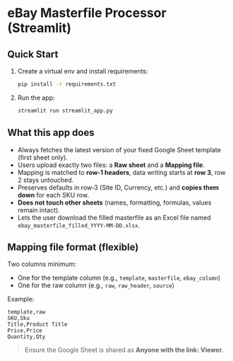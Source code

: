 # eBay Masterfile Processor (Streamlit)

## Quick Start
1. Create a virtual env and install requirements:
   ```bash
   pip install -r requirements.txt
   ```
2. Run the app:
   ```bash
   streamlit run streamlit_app.py
   ```

## What this app does
- Always fetches the latest version of your fixed Google Sheet template (first sheet only).
- Users upload exactly two files: a **Raw sheet** and a **Mapping file**.
- Mapping is matched to **row‑1 headers**, data writing starts at **row 3**, row 2 stays untouched.
- Preserves defaults in row‑3 (Site ID, Currency, etc.) and **copies them down** for each SKU row.
- **Does not touch other sheets** (names, formatting, formulas, values remain intact).
- Lets the user download the filled masterfile as an Excel file named `ebay_masterfile_filled_YYYY-MM-DD.xlsx`.

## Mapping file format (flexible)
Two columns minimum:
- One for the template column (e.g., `template`, `masterfile`, `ebay_column`)
- One for the raw column (e.g., `raw`, `raw_header`, `source`)

Example:
```csv
template,raw
SKU,Sku
Title,Product Title
Price,Price
Quantity,Qty
```

> Ensure the Google Sheet is shared as **Anyone with the link: Viewer**.

